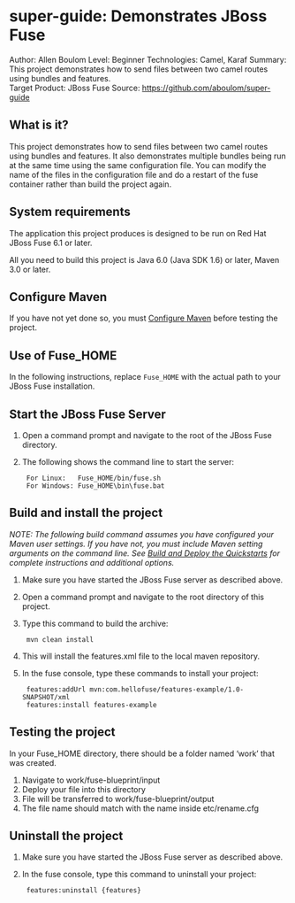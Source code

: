 super-guide: Demonstrates JBoss Fuse
======================================================
Author: Allen Boulom
Level: Beginner
Technologies: Camel, Karaf
Summary: This project demonstrates how to send files between two camel routes using bundles and features.   
Target Product: JBoss Fuse 
Source: https://github.com/aboulom/super-guide

What is it?
-----------

This project demonstrates how to send files between two camel routes using bundles and features. It also demonstrates multiple bundles being run at the same time using the same configuration file. You can modify the name of the files in the configuration file and do a restart of the fuse container rather than build the project again.


System requirements
-------------------

The application this project produces is designed to be run on Red Hat JBoss Fuse 6.1 or later. 

All you need to build this project is Java 6.0 (Java SDK 1.6) or later, Maven 3.0 or later.

 
Configure Maven
---------------

If you have not yet done so, you must [Configure Maven](https://github.com/jboss-developer/jboss-developer-shared-resources/blob/master/guides/CONFIGURE_MAVEN.md#configure-maven-to-build-and-deploy-the-quickstarts) before testing the project.


Use of Fuse_HOME
---------------

In the following instructions, replace `Fuse_HOME` with the actual path to your JBoss Fuse installation.


Start the JBoss Fuse Server
-------------------------

1. Open a command prompt and navigate to the root of the JBoss Fuse directory.
2. The following shows the command line to start the server:

        For Linux:   Fuse_HOME/bin/fuse.sh
        For Windows: Fuse_HOME\bin\fuse.bat


Build and install the project
-------------------------

_NOTE: The following build command assumes you have configured your Maven user settings. If you have not, you must include Maven setting arguments on the command line. See [Build and Deploy the Quickstarts](https://github.com/jboss-developer/jboss-developer-shared-resources/blob/master/guides/BUILD_AND_DEPLOY.md#build-and-deploy-the-quickstarts) for complete instructions and additional options._

1. Make sure you have started the JBoss Fuse server as described above.
2. Open a command prompt and navigate to the root directory of this project.
3. Type this command to build the archive:

        mvn clean install
        
4. This will install the features.xml file to the local maven repository.
5. In the fuse console, type these commands to install your project:
	
        features:addUrl mvn:com.hellofuse/features-example/1.0-SNAPSHOT/xml
        features:install features-example


Testing the project
------------------
In your Fuse_HOME directory, there should be a folder named ‘work’ that was created. 

1. Navigate to work/fuse-blueprint/input
2. Deploy your file into this directory
3. File will be transferred to work/fuse-blueprint/output
4. The file name should match with the name inside etc/rename.cfg


Uninstall the project
--------------------

1. Make sure you have started the JBoss Fuse server as described above.
2. In the fuse console, type this command to uninstall your project:

        features:uninstall {features}

